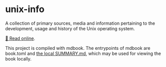 # unix-info
A collection of primary sources, media and information pertaining to the development, usage and history of the Unix operating system.

[📖 Read online](https://avindra.github.io/unix-info/).

This project is compiled with mdbook. The entrypoints of mdbook are book.toml and [the local SUMMARY.md](./src/SUMMARY.md), which may be used for viewing the book locally.
